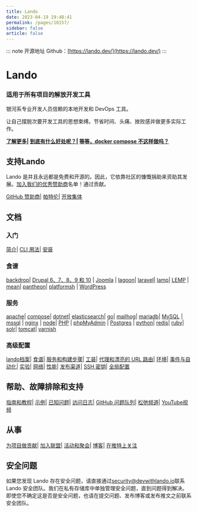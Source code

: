 ```yaml
---
title: Lando
date: 2023-04-19 19:48:41
permalink: /pages/10157/
sidebar: false
article: false
---
```

::: note 开源地址
Github：[https://lando.dev/](https://lando.dev/)
:::
# Lando

### 适用于所有项目的解放开发工具

银河系专业开发人员信赖的本地开发和 DevOps 工具。

让自己摆脱次要开发工具的思想束缚。节省时间、头痛、挫败感并做更多实际工作。

**[了解更多](https://lando.dev/)| [到底有什么好处呢？](https://docs.lando.dev/getting-started/#what-is-it-good-for)| [等等，docker compose 不这样做吗？](https://docs.lando.dev/getting-started/#wait-doesn-t-docker-compose-do-this)**

## 支持Lando

Lando 是并且永远都是免费和开源的。因此，它依靠社区的慷慨捐助来资助其发展。[加入我们的优秀赞助商](https://lando.dev/sponsor/)名单！通过贡献。

[GitHub 赞助商](https://github.com/sponsors/lando)| [帕特伦](https://www.patreon.com/devwithlando)| [开放集体](https://opencollective.com/lando)

## 文档

### 入门

[简介](https://docs.lando.dev/getting-started)| [CLI 用法](https://docs.lando.dev/cli/)| [安装](https://docs.lando.dev/getting-started/installation)

### 食谱

[backdrop](https://docs.lando.dev/backdrop/)| [Drupal 6、7、8、9 和 10](https://docs.lando.dev/drupal/) | [Joomla](https://docs.lando.dev/joomla/) | [lagoon](https://docs.lando.dev/lagoon/)| [laravel](https://docs.lando.dev/laravel/)| [lamp](https://docs.lando.dev/lamp/)| [LEMP](https://docs.lando.dev/lemp/) | [mean](https://docs.lando.dev/mean/)| [pantheon](https://docs.lando.dev/pantheon/)| [platformsh](https://docs.lando.dev/platformsh/) | [WordPress](https://docs.lando.dev/wordpress/)

### 服务

[apache](https://docs.lando.dev/apache/)| [compose](https://docs.lando.dev/compose/)| [dotnet](https://docs.lando.dev/dotnet/)| [elasticsearch](https://docs.lando.dev/elasticsearch/)| [go](https://docs.lando.dev/go/)| [mailhog](https://docs.lando.dev/mailhog/)| [mariadb](https://docs.lando.dev/mariadb/)| [MySQL](https://docs.lando.dev/mysql/) | [mssql](https://docs.lando.dev/mssql/) | [nginx](https://docs.lando.dev/nginx/) | [node](https://docs.lando.dev/node/)| [PHP](https://docs.lando.dev/php/) | [phpMyAdmin](https://docs.lando.dev/phpmyadmin/) | [Postgres](https://docs.lando.dev/postgres/) | [python](https://docs.lando.dev/python/)| [redis](https://docs.lando.dev/redis/)| [ruby](https://docs.lando.dev/ruby/)| [solr](https://docs.lando.dev/solr/)| [tomcat](https://docs.lando.dev/tomcat/)| [varnish](https://docs.lando.dev/varnish/)

### 高级配置

[lando档案](https://docs.lando.dev/config/lando.html)| [食谱](https://docs.lando.dev/config/recipes.html)| [服务和构建步骤](https://docs.lando.dev/config/services.html)| [工装](https://docs.lando.dev/config/tooling.html)| [代理和漂亮的 URL 路由](https://docs.lando.dev/config/proxy.html)| [环境](https://docs.lando.dev/config/env.html)| [事件与自动化](https://docs.lando.dev/config/events.html)| [实验](https://docs.lando.dev/config/experimental.html)| [网络](https://docs.lando.dev/config/networking.html)| [性能](https://docs.lando.dev/config/performance.html)| [发布渠道](https://docs.lando.dev/config/releases.html)| [SSH 密钥](https://docs.lando.dev/config/ssh.html)| [全局配置](https://docs.lando.dev/config/global.html)

## 帮助、故障排除和支持

[指南和教程](https://docs.lando.dev/guides/lando-info.html)| [示例](https://docs.lando.dev/getting-started/what-it-do.html#you-have-some-examples)| [已知问题](https://docs.lando.dev/help/dns-rebind.html)| [访问日志](https://docs.lando.dev/help/logs.html)| [GitHub 问题队列](https://github.com/lando/lando/issues)| [松弛频道](https://launchpass.com/devwithlando)| [YouTube视频](https://www.youtube.com/channel/UCl_QBNuGJNoo7yH-n18K7Kg)

## 从事

[为项目做贡献](https://docs.lando.dev/contrib)| [加入联盟](https://docs.lando.dev/contrib)| [活动和聚会](https://lando.dev/events/)| [博客](https://lando.dev/blog/)| [在推特上关注](https://twitter.com/devwithlando)

## 安全问题

如果您发现 Lando 存在安全问题，请直接通过[security@devwithlando.io](mailto:security@devwithlando.io)联系 Lando 安全团队。我们在私有存储库中单独管理安全问题，直到问题得到解决。即使您不确定这是否是安全问题，也请在提交问题、发布博客或发布推文之前联系安全团队。